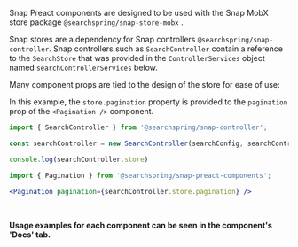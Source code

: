 Snap Preact components are designed to be used with the Snap MobX store package `@searchspring/snap-store-mobx` .

Snap stores are a dependency for Snap controllers `@searchspring/snap-controller`. Snap controllers such as `SearchController` contain a reference to the `SearchStore` that was provided in the `ControllerServices` object named `searchControllerServices` below.

Many component props are tied to the design of the store for ease of use:

In this example, the `store.pagination` property is provided to the `pagination` prop of the `<Pagination />` component.


```typescript
import { SearchController } from '@searchspring/snap-controller';

const searchController = new SearchController(searchConfig, searchControllerServices);

console.log(searchController.store)
```

```typescript
import { Pagination } from '@searchspring/snap-preact-components';
```

```jsx
<Pagination pagination={searchController.store.pagination} />
```

<br/>

**Usage examples for each component can be seen in the component's 'Docs' tab.**
